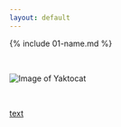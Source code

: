 ```yaml
---
layout: default
---
```


{% include 01-name.md %}

<br>

![Image of Yaktocat](https://octodex.github.com/images/yaktocat.png)


<br>

[text](https://Google.com)

